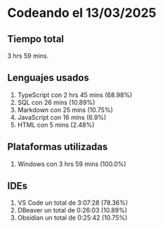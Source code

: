 # Codeando el 13/03/2025

## Tiempo total
3 hrs 59 mins.

## Lenguajes usados
1. TypeScript con 2 hrs 45 mins (68.98%)
1. SQL con 26 mins (10.89%)
1. Markdown con 25 mins (10.75%)
1. JavaScript con 16 mins (6.9%)
1. HTML con 5 mins (2.48%)

## Plataformas utilizadas
1. Windows con 3 hrs 59 mins (100.0%)

## IDEs
1. VS Code un total de 3:07:28 (78.36%)
1. DBeaver un total de 0:26:03 (10.89%)
1. Obsidian un total de 0:25:42 (10.75%)

